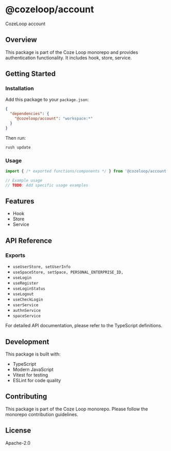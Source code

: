 # @cozeloop/account

CozeLoop account

## Overview

This package is part of the Coze Loop monorepo and provides authentication functionality. It includes hook, store, service.

## Getting Started

### Installation

Add this package to your `package.json`:

```json
{
  "dependencies": {
    "@cozeloop/account": "workspace:*"
  }
}
```

Then run:

```bash
rush update
```

### Usage

```typescript
import { /* exported functions/components */ } from '@cozeloop/account';

// Example usage
// TODO: Add specific usage examples
```

## Features

- Hook
- Store
- Service

## API Reference

### Exports

- `useUserStore, setUserInfo`
- `useSpaceStore,
  setSpace,
  PERSONAL_ENTERPRISE_ID,`
- `useLogin`
- `useRegister`
- `useLoginStatus`
- `useLogout`
- `useCheckLogin`
- `userService`
- `authnService`
- `spaceService`


For detailed API documentation, please refer to the TypeScript definitions.

## Development

This package is built with:

- TypeScript
- Modern JavaScript
- Vitest for testing
- ESLint for code quality

## Contributing

This package is part of the Coze Loop monorepo. Please follow the monorepo contribution guidelines.

## License

Apache-2.0
